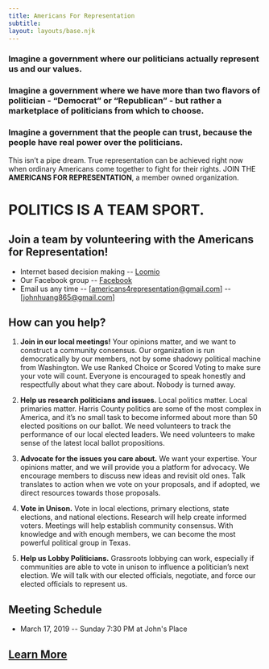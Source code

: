 ```yaml
---
title: Americans For Representation
subtitle: 
layout: layouts/base.njk
---
```


### Imagine a government where our politicians actually represent us and our values. 

### Imagine a government where we have more than two flavors of politician - “Democrat” or “Republican” - but rather a marketplace of politicians from which to choose. 

### Imagine a government that the people can trust, because the people have real power over the politicians. 

This isn’t a pipe dream. True representation can be achieved right now when ordinary Americans come together to fight for their rights. JOIN THE **AMERICANS FOR REPRESENTATION**, a member owned organization. 

# POLITICS IS A TEAM SPORT. 
## Join a team by volunteering with the Americans for Representation!

* Internet based decision making -- [Loomio](https://www.loomio.org/g/X2nexBho/americans-for-representation)
* Our Facebook group -- [Facebook](https://www.facebook.com/groups/americans4rep)
* Email us any time -- [americans4representation@gmail.com] -- [johnhuang865@gmail.com]

## How can you help? 


1. **Join in our local meetings!** Your opinions matter, and we want to construct a community consensus. Our organization is run democratically by our members, not by some shadowy political machine from Washington. We use Ranked Choice or Scored Voting to make sure your vote will count. Everyone is encouraged to speak honestly and respectfully about what they care about. Nobody is turned away. 

2. **Help us research politicians and issues.** Local politics matter. Local primaries matter. Harris County politics are some of the most complex in America, and it’s no small task to become informed about more than 50 elected positions on our ballot. We need volunteers to track the performance of our local elected leaders. We need volunteers to make sense of the latest local ballot propositions. 

3. **Advocate for the issues you care about.** We want your expertise. Your opinions matter, and we will provide you a platform for advocacy. We encourage members to discuss new ideas and revisit old ones. Talk translates to action when we vote on your proposals, and if adopted, we direct resources towards those proposals. 

4. **Vote in Unison.** Vote in local elections, primary elections, state elections, and national elections. Research will help create informed voters. Meetings will help establish community consensus. With knowledge and with enough members, we can become the most powerful political group in Texas. 

5. **Help us Lobby Politicians.** Grassroots lobbying can work, especially if communities are able to vote in unison to influence a politician’s next election. We will talk with our elected officials, negotiate, and force our elected officials to represent us. 


## Meeting Schedule

- March 17, 2019 -- Sunday 7:30 PM at John's Place



## [Learn More](/learn)

